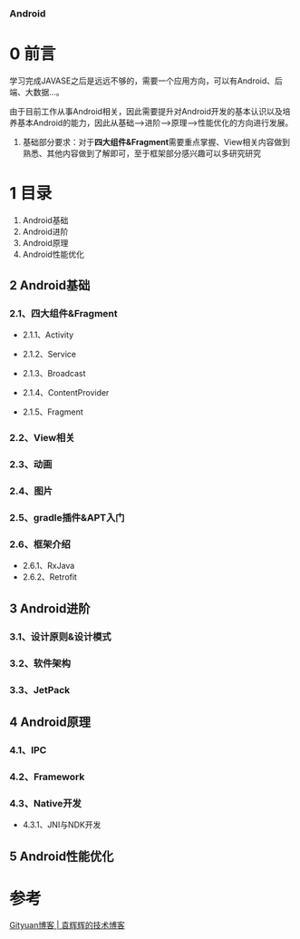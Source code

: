 ### Android

# 0 前言

学习完成JAVASE之后是远远不够的，需要一个应用方向，可以有Android、后端、大数据...。

由于目前工作从事Android相关，因此需要提升对Android开发的基本认识以及培养基本Android的能力，因此从基础-->进阶-->原理-->性能优化的方向进行发展。

1. 基础部分要求：对于**四大组件&Fragment**需要重点掌握、View相关内容做到熟悉、其他内容做到了解即可，至于框架部分感兴趣可以多研究研究

# 1 目录

1. Android基础
2. Android进阶
3. Android原理
4. Android性能优化



## 2 Android基础

### 2.1、四大组件&Fragment

- 2.1.1、Activity

- 2.1.2、Service
- 2.1.3、Broadcast
- 2.1.4、ContentProvider
- 2.1.5、Fragment

### 2.2、View相关

### 2.3、动画

### 2.4、图片

### 2.5、gradle插件&APT入门

### 2.6、框架介绍

- 2.6.1、RxJava
- 2.6.2、Retrofit



## 3 Android进阶

### 3.1、设计原则&设计模式

### 3.2、软件架构

### 3.3、JetPack



## 4 Android原理

### 4.1、IPC

### 4.2、Framework

### 4.3、Native开发

- 4.3.1、JNI与NDK开发





## 5 Android性能优化





# 参考

[Gityuan博客 | 袁辉辉的技术博客](http://gityuan.com/)

